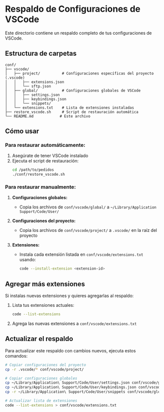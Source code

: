 # Respaldo de Configuraciones de VSCode

Este directorio contiene un respaldo completo de tus configuraciones de VSCode.

## Estructura de carpetas

```
conf/
├── vscode/
│   ├── project/          # Configuraciones específicas del proyecto (.vscode)
│   │   ├── extensions.json
│   │   └── sftp.json
│   ├── global/           # Configuraciones globales de VSCode
│   │   ├── settings.json
│   │   ├── keybindings.json
│   │   └── snippets/
│   └── extensions.txt    # Lista de extensiones instaladas
├── restore_vscode.sh     # Script de restauración automática
└── README.md            # Este archivo
```

## Cómo usar

### Para restaurar automáticamente:

1. Asegúrate de tener VSCode instalado
2. Ejecuta el script de restauración:
   ```bash
   cd /path/to/pedidos
   ./conf/restore_vscode.sh
   ```

### Para restaurar manualmente:

1. **Configuraciones globales:**
   - Copia los archivos de `conf/vscode/global/` a `~/Library/Application Support/Code/User/`

2. **Configuraciones del proyecto:**
   - Copia los archivos de `conf/vscode/project/` a `.vscode/` en la raíz del proyecto

3. **Extensiones:**
   - Instala cada extensión listada en `conf/vscode/extensions.txt` usando:
     ```bash
     code --install-extension <extension-id>
     ```

## Agregar más extensiones

Si instalas nuevas extensiones y quieres agregarlas al respaldo:

1. Lista tus extensiones actuales:
   ```bash
   code --list-extensions
   ```

2. Agrega las nuevas extensiones a `conf/vscode/extensions.txt`

## Actualizar el respaldo

Para actualizar este respaldo con cambios nuevos, ejecuta estos comandos:

```bash
# Copiar configuraciones del proyecto
cp -r .vscode/* conf/vscode/project/

# Copiar configuraciones globales
cp ~/Library/Application\ Support/Code/User/settings.json conf/vscode/global/
cp ~/Library/Application\ Support/Code/User/keybindings.json conf/vscode/global/
cp -r ~/Library/Application\ Support/Code/User/snippets conf/vscode/global/

# Actualizar lista de extensiones
code --list-extensions > conf/vscode/extensions.txt
```